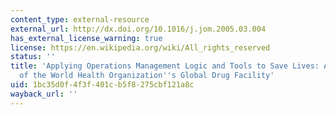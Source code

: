 ```yaml
---
content_type: external-resource
external_url: http://dx.doi.org/10.1016/j.jom.2005.03.004
has_external_license_warning: true
license: https://en.wikipedia.org/wiki/All_rights_reserved
status: ''
title: 'Applying Operations Management Logic and Tools to Save Lives: A Case Study
  of the World Health Organization''s Global Drug Facility'
uid: 1bc35d0f-4f3f-401c-b5f8-275cbf121a8c
wayback_url: ''
---
```

